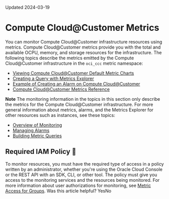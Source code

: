 Updated 2024-03-19
# Compute Cloud@Customer Metrics
You can monitor Compute Cloud@Customer infrastructure resources using metrics. Compute Cloud@Customer metrics provide you with the total and available OCPU, memory, and storage resources for the infrastructure.
The following topics describe the metrics emitted by the Compute Cloud@Customer infrastructure in the `oci_ccc` metric namespace:
  * [Viewing Compute Cloud@Customer Default Metric Charts](https://docs.oracle.com/en-us/iaas/compute-cloud-at-customer/topics/metrics/viewing-default-metrics.htm#viewing-default-metrics "You can view the default metric charts for the Compute Cloud@Customer infrastructure. The charts show metrics for total and available OCPUs, memory, and storage resources in the infrastructure.")
  * [Creating a Query with Metrics Explorer](https://docs.oracle.com/en-us/iaas/compute-cloud-at-customer/topics/metrics/creating-a-query-with-metrics-explorer.htm#creating-a-query-with-metrics-explorer "On Compute Cloud@Customer, you can create your own metric queries using Metrics Explorer.")
  * [Example of Creating an Alarm on Compute Cloud@Customer](https://docs.oracle.com/en-us/iaas/compute-cloud-at-customer/topics/metrics/example-of-an-alarm.htm#example-of-an-alarm "On Compute Cloud@Customer, you can create alarms to notify you when Compute Cloud@Customer infrastructure metrics meet specified triggers.")
  * [Compute Cloud@Customer Metrics Reference](https://docs.oracle.com/en-us/iaas/compute-cloud-at-customer/topics/metrics/metrics-reference.htm#metrics-reference "See a list of metrics emitted by Compute Cloud@Customer using the oci_ccc metric namespace.")


**Note**
The monitoring information in the topics in this section only describe the metrics for the Compute Cloud@Customer infrastructure. 
For more general information about metrics, alarms, and the Metrics Explorer for other resources such as instances, see these topics: 
  * [Overview of Monitoring](https://docs.oracle.com/iaas/Content/Monitoring/Concepts/monitoringoverview.htm)
  * [Managing Alarms](https://docs.oracle.com/iaas/Content/Monitoring/Tasks/managingalarms.htm)
  * [Building Metric Queries](https://docs.oracle.com/iaas/Content/Monitoring/Tasks/buildingqueries.htm)


## Required IAM Policy 🔗 
To monitor resources, you must have the required type of access in a policy written by an administrator, whether you're using the Oracle Cloud Console or the REST API with an SDK, CLI, or other tool. 
The policy must give you access to the monitoring services and the resources being monitored. For more information about user authorizations for monitoring, see [Metric Access for Groups](https://docs.oracle.com/iaas/Content/Security/Reference/monitoring_security.htm#metric-groups).
Was this article helpful?
YesNo

